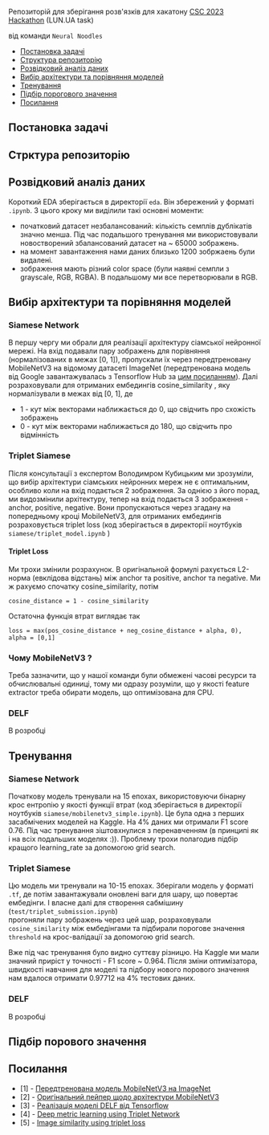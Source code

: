 Репозиторій для зберігання розв'язків для хакатону <a href="https://csc23.hackathon.expert/">CSC 2023 Hackathon</a>
(LUN.UA task) 

від команди ```Neural Noodles```


-  [Постановка задачі](#постановка-задачі)
- [Структура репозиторію](#стрктура-репозиторію)
-  [Розвідковий аналіз даних](#розвідковий-аналіз-даних)
- [Вибір архітектури та порівняння моделей](#вибір-архітектури-та-порівняння-моделей)
-  [Тренування](#data-augmentation)
- [Підбір порогового значення](#training-and-evaluation)
- [Посилання](#references)

## Постановка задачі

## Стрктура репозиторію

## Розвідковий аналіз даних
Короткий  EDA зберігається в директорії ```eda```. Він збережений у форматі ```.ipynb```. 
З цього кроку ми виділили такі основні моменти:
- початковий датасет незбалансований: кількість семплів дублікатів значно менша. Під час подальшого тренування ми використовували 
новостворений збалансований датасет на ~ 65000 зображень.
- на момент завантаження нами даних близько 1200 зобржаень були видалені.
- зображення мають різний color space (були наявні семпли з grayscale, RGB, RGBA). В подальшому ми все перетворювали в RGB.

## Вибір архітектури та порівняння моделей

### Siamese Network
В першу чергу ми обрали для реалізації архітектуру сіамської нейронної мережі. На вхід подавали пару зображень для порівняння
(нормалізованих в межах [0, 1]), пропускали їх через передтреновану MobileNetV3 на відомому датасеті ImageNet 
(передтренована модель від Google завантажувалась з Tensorflow Hub за <a href="https://tfhub.dev/google/imagenet/mobilenet_v3_large_100_224/feature_vector/5">цим посиланням</a>).
Далі розраховували для отриманих ембедингів cosine_similarity , яку нормалізували в межах від [0, 1], де 
- 1 - кут між векторами наближається до 0, що свідчить про схожість зображень
- 0 - кут між векторами наближається до 180, що свідчить про відмінність

### Triplet Siamese
Після консультації з експертом Володимром Кубицьким ми зрозуміли, що вибір архітектури сіамських нейронних мереж не є оптимальним, 
особливо коли на вхід подається 2 зображення. За однією з його порад, ми видозмінили архітектуру,
тепер на вхід подається 3 зображення - anchor, positive, negative. Вони пропускаються через згадану на попередньому кроці 
MobileNetV3, для отриманих ембедингів розраховується triplet loss (код зберігається в директорії ноутбуків ```siamese/triplet_model.ipynb``` )

#### Triplet Loss
Ми трохи змінили розрахунок. В оригінальной формулі рахується L2-норма (евклідова відстань)
між anchor та positive, anchor та negative. Ми ж рахуємо спочатку cosine_similarity, потім

```cosine_distance = 1 - cosine_similarity```

Остаточна функція втрат виглядає так 

```loss = max(pos_cosine_distance + neg_cosine_distance + alpha, 0), alpha = [0,1] ```

### Чому MobileNetV3 ?
Треба зазначити, що у нашої команди були обмежені часові ресурси та обчислювальні одиниці, тому ми одразу розуміли,
що у якості feature extractor треба обирати модель, що оптимізована для CPU.

### DELF

В розробці

## Тренування

### Siamese Network
Початкову модель тренували на 15 епохах, використовуючи бінарну крос ентропію у якості функції втрат (код зберігається в директорії ноутбуків ```siamese/mobilenetv3_simple.ipynb```). 
Це була одна з перших засабмічених моделей на Kaggle. На 4% даних ми отримали F1 score 0.76. 
Під час тренування зіштовхнулися з перенавченням (в принципі як і на всіх подальших моделях :)). 
Проблему трохи полагодив підбір кращого learning_rate за допомогою grid search.



### Triplet Siamese
Цю модель ми тренували на 10-15 епохах. Зберігали модель у форматі ```.tf```, де потім завантажували 
оновлені ваги для шару, що повертає ембедінги. І власне далі для створення сабмішину (```test/triplet_submission.ipynb```)  
прогоняли пару зображень через цей шар, розраховували ```cosine_similarity``` між ембедінгами та підбирали 
порогове значення ```threshold``` на крос-валідації за допомогою grid search.

Вже під час тренування було видно суттєву різницю. На Kaggle ми мали значний приріст у точності - F1 score ~ 0.964.
Після зміни оптимізатора, швидкості навчання для моделі та підбору нового порового значення нам вдалося отримати 0.97712 
на 4% тестових даних. 

### DELF

В розробці

## Підбір порового значення

## Посилання
- [1] - <a href="https://tfhub.dev/google/imagenet/mobilenet_v3_large_100_224/feature_vector/5">Передтренована модель MobileNetV3 на ImageNet</a>
- [2] - <a href="https://paperswithcode.com/method/mobilenetv3">Оригінальний пейпер щодо архітектури MobileNetV3</a>
- [3] - <a href="https://github.com/tensorflow/models/tree/master/research/delf"> Реалізація моделі DELF від Tensorflow</a>
- [4] - <a href="https://arxiv.org/pdf/1412.6622.pdf">Deep metric learning using Triplet Network</a>
- [5] - <a href="https://towardsdatascience.com/image-similarity-using-triplet-loss-3744c0f67973">Image similarity using triplet loss</a>